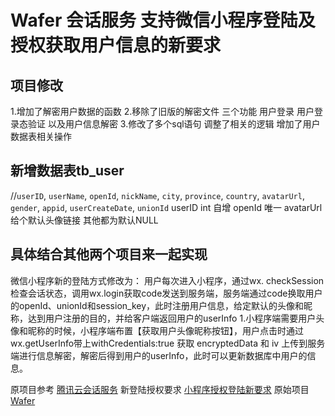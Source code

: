 Wafer 会话服务 支持微信小程序登陆及授权获取用户信息的新要求
===============

## 项目修改

1.增加了解密用户数据的函数
2.移除了旧版的解密文件 三个功能 用户登录 用户登录态验证 以及用户信息解密
3.修改了多个sql语句 调整了相关的逻辑 增加了用户数据表相关操作
    
## 新增数据表tb_user
//`userID`, `userName`, `openId`, `nickName`, `city`, `province`, `country`, `avatarUrl`, `gender`, `appid`, `userCreateDate`, `unionId`
userID int 自增  openId 唯一 avatarUrl 给个默认头像链接  其他都为默认NULL


## 具体结合其他两个项目来一起实现

微信小程序新的登陆方式修改为：
用户每次进入小程序，通过wx. checkSession检查会话状态，调用wx.login获取code发送到服务端，服务端通过code换取用户的openId、unionId和session_key，此时注册用户信息，给定默认的头像和昵称，达到用户注册的目的，并给客户端返回用户的userInfo
1.小程序端需要用户头像和昵称的时候，小程序端布置【获取用户头像昵称按钮】，用户点击时通过wx.getUserInfo带上withCredentials:true 获取 encryptedData 和 iv 上传到服务端进行信息解密，解密后得到用户的userInfo，此时可以更新数据库中用户的信息。


原项目参考 [腾讯云会话服务](https://github.com/tencentyun/wafer-session-server)
新登陆授权要求 [小程序授权登陆新要求](https://developers.weixin.qq.com/blogdetail?action=get_post_info&lang=zh_CN&token=&docid=c45683ebfa39ce8fe71def0631fad26b)
原始项目 [Wafer](https://github.com/tencentyun/wafer)
